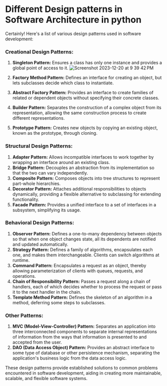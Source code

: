 # Different Design patterns in Software Architecture in python

Certainly! Here's a list of various design patterns used in software development:

### Creational Design Patterns:
1. **Singleton Pattern:** Ensures a class has only one instance and provides a global point of access to it. ![Screenshot 2023-12-20 at 9 39 42 PM](https://github.com/manojbusam/DesignPatterns/assets/44409170/f4e9f89d-6dfd-468d-b137-cdca8ba0e018)

2. **Factory Method Pattern:** Defines an interface for creating an object, but lets subclasses decide which class to instantiate.
3. **Abstract Factory Pattern:** Provides an interface to create families of related or dependent objects without specifying their concrete classes.
4. **Builder Pattern:** Separates the construction of a complex object from its representation, allowing the same construction process to create different representations.
5. **Prototype Pattern:** Creates new objects by copying an existing object, known as the prototype, through cloning.

### Structural Design Patterns:
1. **Adapter Pattern:** Allows incompatible interfaces to work together by wrapping an interface around an existing class.
2. **Bridge Pattern:** Decouples an abstraction from its implementation so that the two can vary independently.
3. **Composite Pattern:** Composes objects into tree structures to represent part-whole hierarchies.
4. **Decorator Pattern:** Attaches additional responsibilities to objects dynamically, providing a flexible alternative to subclassing for extending functionality.
5. **Facade Pattern:** Provides a unified interface to a set of interfaces in a subsystem, simplifying its usage.

### Behavioral Design Patterns:
1. **Observer Pattern:** Defines a one-to-many dependency between objects so that when one object changes state, all its dependents are notified and updated automatically.
2. **Strategy Pattern:** Defines a family of algorithms, encapsulates each one, and makes them interchangeable. Clients can switch algorithms at runtime.
3. **Command Pattern:** Encapsulates a request as an object, thereby allowing parameterization of clients with queues, requests, and operations.
4. **Chain of Responsibility Pattern:** Passes a request along a chain of handlers, each of which decides whether to process the request or pass it to the next handler in the chain.
5. **Template Method Pattern:** Defines the skeleton of an algorithm in a method, deferring some steps to subclasses.

### Other Patterns:
1. **MVC (Model-View-Controller) Pattern:** Separates an application into three interconnected components to separate internal representations of information from the ways that information is presented to and accepted from the user.
2. **DAO (Data Access Object) Pattern:** Provides an abstract interface to some type of database or other persistence mechanism, separating the application's business logic from the data access logic.

These design patterns provide established solutions to common problems encountered in software development, aiding in creating more maintainable, scalable, and flexible software systems.
